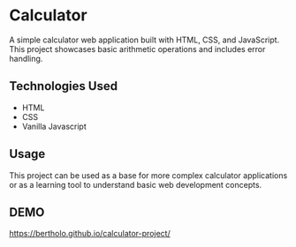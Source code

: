 # Calculator

A simple calculator web application built with HTML, CSS, and JavaScript. This project showcases basic arithmetic operations and includes error handling.

## Technologies Used

- HTML
- CSS
- Vanilla Javascript

## Usage

This project can be used as a base for more complex calculator applications or as a learning tool to understand basic web development concepts.

## DEMO

https://bertholo.github.io/calculator-project/